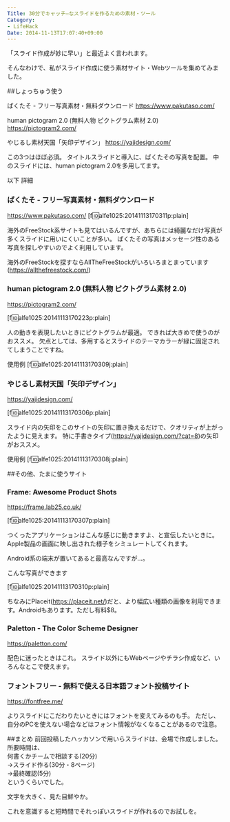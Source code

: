 ```yaml
---
Title: 30分でキャッチ―なスライドを作るための素材・ツール
Category:
- LifeHack
Date: 2014-11-13T17:07:40+09:00
---
```


「スライド作成が妙に早い」と最近よく言われます。

そんなわけで、私がスライド作成に使う素材サイト・Webツールを集めてみました。  

##しょっちゅう使う

ぱくたそ - フリー写真素材・無料ダウンロード 
https://www.pakutaso.com/

human pictogram 2.0 (無料人物 ピクトグラム素材 2.0) 
https://pictogram2.com/

やじるし素材天国「矢印デザイン」
https://yajidesign.com/

この3つはほぼ必須。
タイトルスライドと導入に、ぱくたその写真を配置。
中のスライドには、human pictogram 2.0を多用してます。


以下 詳細
<!-- more -->



### ぱくたそ - フリー写真素材・無料ダウンロード 
https://www.pakutaso.com/
[f:id:alfe1025:20141113170311p:plain]

海外のFreeStock系サイトも見てはいるんですが、あちらには綺麗なだけ写真が多くスライドに用いにくいことが多い。
ぱくたその写真はメッセージ性のある写真を探しやすいのでよく利用しています。

海外のFreeStockを探すならAllTheFreeStockがいろいろまとまっています(https://allthefreestock.com/)

### human pictogram 2.0 (無料人物 ピクトグラム素材 2.0) 
https://pictogram2.com/

[f:id:alfe1025:20141113170223p:plain]

人の動きを表現したいときにピクトグラムが最適。
できれば大きめで使うのがおススメ。
欠点としては、多用するとスライドのテーマカラーが緑に固定されてしまうことですね。

使用例
[f:id:alfe1025:20141113170309j:plain]

### やじるし素材天国「矢印デザイン」
https://yajidesign.com/

[f:id:alfe1025:20141113170306p:plain]

スライド内の矢印をこのサイトの矢印に置き換えるだけで、クオリティが上がったように見えます。
特に手書きタイプ(https://yajidesign.com/?cat=8)の矢印がおススメ。

使用例
[f:id:alfe1025:20141113170308j:plain]

##その他、たまに使うサイト

### Frame: Awesome Product Shots 
https://frame.lab25.co.uk/

[f:id:alfe1025:20141113170307p:plain]

つくったアプリケーションはこんな感じに動きますよ、と宣伝したいときに。
Apple製品の画面に映し出された様子をシミュレートしてくれます。

Android系の端末が置いてあると最高なんですが…。

こんな写真ができます

[f:id:alfe1025:20141113170310p:plain]

ちなみにPlaceit(https://placeit.net/)だと、より幅広い種類の画像を利用できます。Androidもあります。ただし有料$8。

### Paletton - The Color Scheme Designer 
https://paletton.com/

配色に迷ったときはこれ。
スライド以外にもWebページやチラシ作成など、いろんなとこで使えます。

### フォントフリー - 無料で使える日本語フォント投稿サイト
https://fontfree.me/

よりスライドにこだわりたいときにはフォントを変えてみるのも手。
ただし、自分のPCを使えない場合などはフォント情報がなくなることがあるので注意。



##まとめ
前回投稿したハッカソンで用いらスライドは、会場で作成しました。
所要時間は、  
何書くかチームで相談する(20分)  
→スライド作る(30分・8ページ)  
→最終確認(5分)    
というくらいでした。

文字を大きく、見た目鮮やか。

これを意識すると短時間でそれっぽいスライドが作れるのでお試しを。

